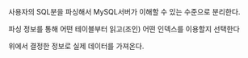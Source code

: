 사용자의 SQL분을 파싱해서 MySQL서버가 이해할 수 있는 수준으로 분리한다.

파싱 정보를 통해 어떤 테이블부터 읽고(조인) 어떤 인덱스를 이용할지 선택한다

위에서 결정한 정보로 실제 데이터를 가져온다.

